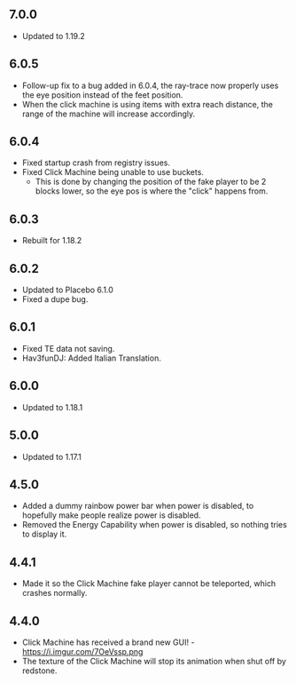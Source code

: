 ## 7.0.0
* Updated to 1.19.2

## 6.0.5
* Follow-up fix to a bug added in 6.0.4, the ray-trace now properly uses the eye position instead of the feet position.
* When the click machine is using items with extra reach distance, the range of the machine will increase accordingly.

## 6.0.4
* Fixed startup crash from registry issues.
* Fixed Click Machine being unable to use buckets.
  * This is done by changing the position of the fake player to be 2 blocks lower, so the eye pos is where the "click" happens from.

## 6.0.3
* Rebuilt for 1.18.2

## 6.0.2
* Updated to Placebo 6.1.0
* Fixed a dupe bug.

## 6.0.1
* Fixed TE data not saving.
* Hav3funDJ: Added Italian Translation.

## 6.0.0
* Updated to 1.18.1

## 5.0.0
* Updated to 1.17.1

## 4.5.0
* Added a dummy rainbow power bar when power is disabled, to hopefully make people realize power is disabled.
* Removed the Energy Capability when power is disabled, so nothing tries to display it.

## 4.4.1
* Made it so the Click Machine fake player cannot be teleported, which crashes normally.

## 4.4.0
* Click Machine has received a brand new GUI! - https://i.imgur.com/7OeVssp.png
* The texture of the Click Machine will stop its animation when shut off by redstone.